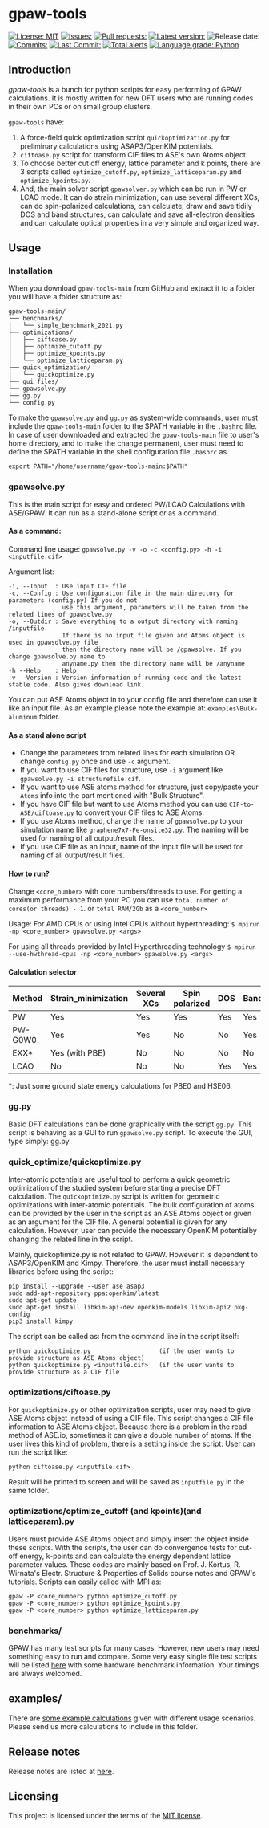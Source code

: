 # gpaw-tools
[![License: MIT](https://img.shields.io/badge/License-MIT-green.svg)](https://opensource.org/licenses/MIT)
[![Issues:](https://img.shields.io/github/issues/lrgresearch/gpaw-tools)](https://github.com/lrgresearch/gpaw-tools/issues)
[![Pull requests:](https://img.shields.io/github/issues-pr/lrgresearch/gpaw-tools)](https://github.com/lrgresearch/gpaw-tools/pulls)
[![Latest version:](https://img.shields.io/github/v/release/lrgresearch/gpaw-tools)](https://github.com/lrgresearch/gpaw-tools/releases/)
![Release date:](https://img.shields.io/github/release-date/lrgresearch/gpaw-tools)
[![Commits:](https://img.shields.io/github/commit-activity/m/lrgresearch/gpaw-tools)](https://github.com/lrgresearch/gpaw-tools/commits/main)
[![Last Commit:](https://img.shields.io/github/last-commit/lrgresearch/gpaw-tools)](https://github.com/lrgresearch/gpaw-tools/commits/main)
[![Total alerts](https://img.shields.io/lgtm/alerts/g/lrgresearch/gpaw-tools.svg?logo=lgtm&logoWidth=18)](https://lgtm.com/projects/g/lrgresearch/gpaw-tools/alerts/)
[![Language grade: Python](https://img.shields.io/lgtm/grade/python/g/lrgresearch/gpaw-tools.svg?logo=lgtm&logoWidth=18)](https://lgtm.com/projects/g/lrgresearch/gpaw-tools/context:python)
## Introduction
*gpaw-tools* is a bunch for python scripts for easy performing of GPAW calculations. It is mostly written for new DFT users who are running codes in their own PCs or on small group clusters.

`gpaw-tools` have:
1. A force-field quick optimization script `quickoptimization.py` for preliminary calculations using ASAP3/OpenKIM potentials. 
2. `ciftoase.py` script for transform CIF files to ASE's own Atoms object.
3. To choose better cut off energy, lattice parameter and k points, there are 3 scripts called `optimize_cutoff.py`, `optimize_latticeparam.py` and `optimize_kpoints.py`.
4. And, the main solver script `gpawsolver.py` which can be run in PW or LCAO mode. It can do strain minimization, can use several different XCs, can do spin-polarized calculations, can calculate, draw and save tidily DOS and band structures, can calculate and save all-electron densities and can calculate optical properties in a very simple and organized way.

## Usage
### Installation
When you download `gpaw-tools-main` from GitHub and extract it to a folder you will have a folder structure as:

```
gpaw-tools-main/
└── benchmarks/
│   └── simple_benchmark_2021.py
├── optimizations/
│   ├── ciftoase.py
│   ├── optimize_cutoff.py
│   ├── optimize_kpoints.py
│   └── optimize_latticeparam.py
├── quick_optimization/
|   └── quickoptimize.py
├── gui_files/
└── gpawsolve.py
└── gg.py
└── config.py
```
To make the `gpawsolve.py` and `gg.py` as system-wide commands, user must include the `gpaw-tools-main` folder to the $PATH variable in the `.bashrc` file. In case of user  downloaded and extracted the `gpaw-tools-main` file to user's home directory, and to make the change permanent, user must need to define the $PATH variable in the shell configuration file `.bashrc` as

    export PATH="/home/username/gpaw-tools-main:$PATH"

### gpawsolve.py
This is the main script for easy and ordered PW/LCAO Calculations with ASE/GPAW. It can run as a stand-alone script or as a command.

#### As a command:
Command line usage: `gpawsolve.py -v -o -c <config.py> -h -i <inputfile.cif>`

Argument list:
```
-i, --Input  : Use input CIF file
-c, --Config : Use configuration file in the main directory for parameters (config.py) If you do not
               use this argument, parameters will be taken from the related lines of gpawsolve.py
-o, --Outdir : Save everything to a output directory with naming /inputfile. 
               If there is no input file given and Atoms object is used in gpawsolve.py file 
               then the directory name will be /gpawsolve. If you change gpawsolve.py name to 
               anyname.py then the directory name will be /anyname
-h --Help    : Help
-v --Version : Version information of running code and the latest stable code. Also gives download link.
 ```
  You can put ASE Atoms object in to your config file and therefore can use it like an input file. As an example please note the example at: `examples\Bulk-aluminum` folder.
  
 #### As a stand alone script
 * Change the parameters from related lines for each simulation OR change `config.py` once and use `-c` argument.
 * If you want to use CIF files for structure, use `-i` argument like `gpawsolve.py -i structurefile.cif`.
 * If you want to use ASE atoms method for structure, just copy/paste your `Atoms` info into the part mentioned with "Bulk Structure".
 * If you have CIF file but want to use Atoms method you can use `CIF-to-ASE/ciftoase.py` to convert your CIF files to ASE Atoms.
 * If you use Atoms method, change the name of `gpawsolve.py` to your simulation name like `graphene7x7-Fe-onsite32.py`. The naming will be used for naming of all output/result files.
 * If you use CIF file as an input, name of the input file will be used for naming of all output/result files.
 
 #### How to run?
 Change `<core_number>` with core numbers/threads to use. For getting a maximum performance from your PC you can use `total number of cores(or threads) - 1`. or `total RAM/2Gb` as a `<core_number>`

Usage:
For AMD CPUs or using Intel CPUs without hyperthreading:
`$ mpirun -np <core_number> gpawsolve.py <args>`

For using all threads provided by Intel Hyperthreading technology
`$ mpirun --use-hwthread-cpus -np <core_number> gpawsolve.py <args>`

#### Calculation selector

| Method | Strain_minimization | Several XCs | Spin polarized | DOS | Band | Electron Density | Optical |
| ------ | ------------------- | ----------- | -------------- | --- | ---- | ---------------- | ------- |
|   PW   | Yes                 | Yes         | Yes            | Yes | Yes  | Yes              | Yes     |
| PW-G0W0| Yes                 | Yes         | No             | No  | Yes  | No               | No      |
|  EXX*  | Yes (with PBE)      | No          | No             | No  | No   | No               | No      |
|  LCAO  | No                  | No          | No             | Yes | Yes  | Yes              | No      |

*: Just some ground state energy calculations for PBE0 and HSE06.

### gg.py
Basic DFT calculations can be done graphically with the script `gg.py`. This script is behaving as a GUI to run `gpawsolve.py` script. To execute the GUI, type simply:
  gg.py

### quick_optimize/quickoptimize.py
Inter-atomic potentials are useful tool to perform a quick geometric optimization of the studied system before starting a precise DFT calculation. The `quickoptimize.py` script is written for geometric optimizations with inter-atomic potentials. The bulk configuration of atoms can be provided by the user in the script as an ASE Atoms object or given as an argument for the CIF file. A general potential is given for any calculation. However, user can provide the necessary OpenKIM potentialby changing the related line in the script.

Mainly, quickoptimize.py is not related to GPAW. However it is dependent to ASAP3/OpenKIM and Kimpy. Therefore, the user must install necessary libraries before using the script:

    pip install --upgrade --user ase asap3
    sudo add-apt-repository ppa:openkim/latest
    sudo apt-get update
    sudo apt-get install libkim-api-dev openkim-models libkim-api2 pkg-config
    pip3 install kimpy

The script can be called as: from the command line  in the script itself:

    python quickoptimize.py                   (if the user wants to provide structure as ASE Atoms object)
    python quickoptimize.py <inputfile.cif>   (if the user wants to provide structure as a CIF file


### optimizations/ciftoase.py
For `quickoptimize.py` or other optimization scripts, user may need to give ASE Atoms object instead of using a CIF file. This script changes a CIF file information to ASE Atoms object. Because there is a problem in the read method of ASE.io, sometimes it can give a double number of atoms. If the user lives this kind of problem, there is a setting inside the script. User can run the script like:

    python ciftoase.py <inputfile.cif>

Result will be printed to screen and will be saved as `inputfile.py` in the same folder.

### optimizations/optimize_cutoff (and kpoints)(and latticeparam).py
Users must provide ASE Atoms object and simply insert the object inside these scripts. With the scripts, the user can do convergence tests for cut-off energy, k-points and can calculate the energy dependent lattice parameter values. These codes are mainly based on Prof. J. Kortus, R. Wirnata's Electr. Structure & Properties of Solids course notes and GPAW's tutorials. Scripts can easily called with MPI as:

    gpaw -P <core_number> python optimize_cutoff.py
    gpaw -P <core_number> python optimize_kpoints.py
    gpaw -P <core_number> python optimize_latticeparam.py

### benchmarks/
GPAW has many test scripts for many cases. However, new users may need something easy to run and compare. Some very easy single file test scripts will be listed [here](https://github.com/lrgresearch/gpaw-tools/tree/main/benchmarks) with some hardware benchmark information. Your timings are always welcomed.

## examples/
There are [some example calculations](https://github.com/lrgresearch/gpaw-tools/tree/main/examples) given with different usage scenarios. Please send us more calculations to include in this folder.

## Release notes
Release notes are listed at [here](https://www.lrgresearch.org/gpaw-tools/releasenotes.html).

## Licensing
This project is licensed under the terms of the [MIT license](https://opensource.org/licenses/MIT).
